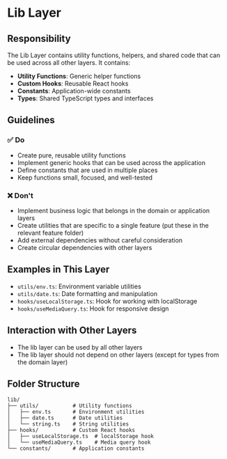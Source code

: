 # Lib Layer

## Responsibility

The Lib Layer contains utility functions, helpers, and shared code that can be used across all other layers. It contains:

- **Utility Functions**: Generic helper functions
- **Custom Hooks**: Reusable React hooks
- **Constants**: Application-wide constants
- **Types**: Shared TypeScript types and interfaces

## Guidelines

### ✅ Do
- Create pure, reusable utility functions
- Implement generic hooks that can be used across the application
- Define constants that are used in multiple places
- Keep functions small, focused, and well-tested

### ❌ Don't
- Implement business logic that belongs in the domain or application layers
- Create utilities that are specific to a single feature (put these in the relevant feature folder)
- Add external dependencies without careful consideration
- Create circular dependencies with other layers

## Examples in This Layer

- `utils/env.ts`: Environment variable utilities
- `utils/date.ts`: Date formatting and manipulation
- `hooks/useLocalStorage.ts`: Hook for working with localStorage
- `hooks/useMediaQuery.ts`: Hook for responsive design

## Interaction with Other Layers

- The lib layer can be used by all other layers
- The lib layer should not depend on other layers (except for types from the domain layer)

## Folder Structure

```
lib/
├── utils/           # Utility functions
│   ├── env.ts       # Environment utilities
│   ├── date.ts      # Date utilities
│   └── string.ts    # String utilities
├── hooks/           # Custom React hooks
│   ├── useLocalStorage.ts  # localStorage hook
│   └── useMediaQuery.ts    # Media query hook
└── constants/       # Application constants
``` 